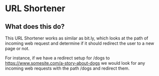 # URL Shortener

## What does this do?
This URL Shortener works as similar as bit.ly, which looks at the path of incoming web request and determine if it should redirect the user to a new page or not.

For instance, if we have a redirect setup for /dogs to https://www.somesite.com/a-story-about-dogs we would look for any incoming web requests with the path /dogs and redirect them.